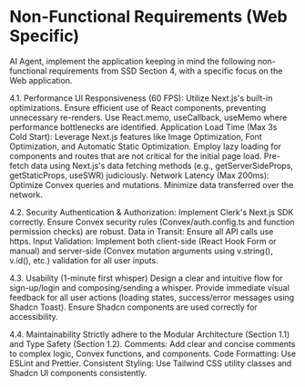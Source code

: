 # Non-Functional Requirements (Web Specific)

AI Agent, implement the application keeping in mind the following non-functional requirements from SSD Section 4, with a specific focus on the Web application.

4.1. Performance
UI Responsiveness (60 FPS): Utilize Next.js's built-in optimizations. Ensure efficient use of React components, preventing unnecessary re-renders. Use React.memo, useCallback, useMemo where performance bottlenecks are identified.
Application Load Time (Max 3s Cold Start):
Leverage Next.js features like Image Optimization, Font Optimization, and Automatic Static Optimization.
Employ lazy loading for components and routes that are not critical for the initial page load.
Pre-fetch data using Next.js's data fetching methods (e.g., getServerSideProps, getStaticProps, useSWR) judiciously.
Network Latency (Max 200ms): Optimize Convex queries and mutations. Minimize data transferred over the network.

4.2. Security
Authentication & Authorization: Implement Clerk's Next.js SDK correctly. Ensure Convex security rules (Convex/auth.config.ts and function permission checks) are robust.
Data in Transit: Ensure all API calls use https.
Input Validation: Implement both client-side (React Hook Form or manual) and server-side (Convex mutation arguments using v.string(), v.id(), etc.) validation for all user inputs.

4.3. Usability (1-minute first whisper)
Design a clear and intuitive flow for sign-up/login and composing/sending a whisper.
Provide immediate visual feedback for all user actions (loading states, success/error messages using Shadcn Toast).
Ensure Shadcn components are used correctly for accessibility.

4.4. Maintainability
Strictly adhere to the Modular Architecture (Section 1.1) and Type Safety (Section 1.2).
Comments: Add clear and concise comments to complex logic, Convex functions, and components.
Code Formatting: Use ESLint and Prettier.
Consistent Styling: Use Tailwind CSS utility classes and Shadcn UI components consistently.
